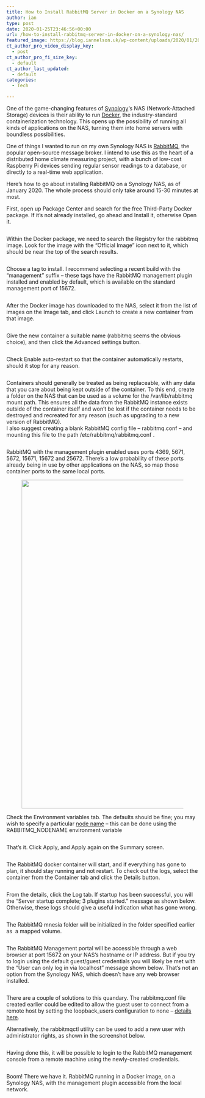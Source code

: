 ```yaml
---
title: How to Install RabbitMQ Server in Docker on a Synology NAS
author: ian
type: post
date: 2020-01-25T23:46:56+00:00
url: /how-to-install-rabbitmq-server-in-docker-on-a-synology-nas/
featured_image: https://blog.iannelson.uk/wp-content/uploads/2020/01/2020-01-13_21-25-45-1.png
ct_author_pro_video_display_key:
  - post
ct_author_pro_fi_size_key:
  - default
ct_author_last_updated:
  - default
categories:
  - Tech

---
```

One of the game-changing features of [Synology][1]&#8216;s NAS (Network-Attached Storage) devices is their ability to run [Docker][2], the industry-standard containerization technology. This opens up the possibility of running all kinds of applications on the NAS, turning them into home servers with boundless possibilities.

One of things I wanted to run on my own Synology NAS is [RabbitMQ][3], the popular open-source message broker. I intend to use this as the heart of a distributed home climate measuring project, with a bunch of low-cost Raspberry Pi devices sending regular sensor readings to a database, or directly to a real-time web application.

Here&#8217;s how to go about installing RabbitMQ on a Synology NAS, as of January 2020. The whole process should only take around 15-30 minutes at most.

First, open up Package Center and search for the free Third-Party Docker package. If it&#8217;s not already installed, go ahead and Install it, otherwise Open it.

<div class="wp-block-image">
  <figure class="aligncenter"><a href="https://blog.iannelson.uk/wp-content/uploads/2023/08/2020-01-13_20-48-59-3.png"><img decoding="async" src="https://blog.iannelson.uk/wp-content/uploads/2023/08/2020-01-13_20-48-59-3.png" alt="" /></a></figure>
</div>

Within the Docker package, we need to search the Registry for the rabbitmq image. Look for the image with the &#8220;Official Image&#8221; icon next to it, which should be near the top of the search results.

<div class="wp-block-image">
  <figure class="aligncenter"><a href="https://blog.iannelson.uk/wp-content/uploads/2023/08/2020-01-13_20-50-09-1.png"><img decoding="async" src="https://blog.iannelson.uk/wp-content/uploads/2023/08/2020-01-13_20-50-09-1.png" alt="" /></a></figure>
</div>

Choose a tag to install. I recommend selecting a recent build with the &#8220;management&#8221; suffix &#8211; these tags have the RabbitMQ management plugin installed and enabled by default, which is available on the standard management port of 15672.

<div class="wp-block-image">
  <figure class="aligncenter"><a href="https://blog.iannelson.uk/wp-content/uploads/2023/08/2020-01-13_20-51-02.png"><img decoding="async" src="https://blog.iannelson.uk/wp-content/uploads/2023/08/2020-01-13_20-51-02.png" alt="" /></a></figure>
</div>

After the Docker image has downloaded to the NAS, select it from the list of images on the Image tab, and click Launch to create a new container from that image.

<div class="wp-block-image">
  <figure class="aligncenter"><a href="https://blog.iannelson.uk/wp-content/uploads/2023/08/2020-01-13_20-52-08.png"><img decoding="async" src="https://blog.iannelson.uk/wp-content/uploads/2023/08/2020-01-13_20-52-08.png" alt="" /></a></figure>
</div>

Give the new container a suitable name (rabbitmq seems the obvious choice), and then click the Advanced settings button.

<div class="wp-block-image">
  <figure class="aligncenter"><a href="https://blog.iannelson.uk/wp-content/uploads/2023/08/2020-01-13_20-52-43.png"><img decoding="async" src="https://blog.iannelson.uk/wp-content/uploads/2023/08/2020-01-13_20-52-43.png" alt="" /></a></figure>
</div>

Check Enable auto-restart so that the container automatically restarts, should it stop for any reason.

<div class="wp-block-image">
  <figure class="aligncenter"><a href="https://blog.iannelson.uk/wp-content/uploads/2023/08/2020-01-13_20-53-11-1.png"><img decoding="async" src="https://blog.iannelson.uk/wp-content/uploads/2023/08/2020-01-13_20-53-11-1.png" alt="" /></a></figure>
</div>

Containers should generally be treated as being replaceable, with any data that you care about being kept outside of the container. To this end, create a folder on the NAS that can be used as a volume for the /var/lib/rabbitmq mount path. This ensures all the data from the RabbitMQ instance exists outside of the container itself and won&#8217;t be lost if the container needs to be destroyed and recreated for any reason (such as upgrading to a new version of RabbitMQ).  
I also suggest creating a blank RabbitMQ config file &#8211; rabbitmq.conf &#8211; and mounting this file to the path /etc/rabbitmq/rabbitmq.conf .

<div class="wp-block-image">
  <figure class="aligncenter"><a href="https://blog.iannelson.uk/wp-content/uploads/2023/08/2020-01-13_20-56-21.png"><img decoding="async" src="https://blog.iannelson.uk/wp-content/uploads/2023/08/2020-01-13_20-56-21.png" alt="" /></a></figure>
</div>

RabbitMQ with the management plugin enabled uses ports 4369, 5671, 5672, 15671, 15672 and 25672. There&#8217;s a low probability of these ports already being in use by other applications on the NAS, so map those container ports to the same local ports.<figure class="wp-block-image size-large">

[<img loading="lazy" decoding="async" width="1024" height="862" src="https://blog.iannelson.uk/wp-content/uploads/2023/08/1_2020-01-13_20-57-55-1024x862.png" alt="" class="wp-image-8147" srcset="https://blog.iannelson.uk/wp-content/uploads/2023/08/1_2020-01-13_20-57-55-1024x862.png 1024w, https://blog.iannelson.uk/wp-content/uploads/2023/08/1_2020-01-13_20-57-55-300x252.png 300w, https://blog.iannelson.uk/wp-content/uploads/2023/08/1_2020-01-13_20-57-55-768x646.png 768w, https://blog.iannelson.uk/wp-content/uploads/2023/08/1_2020-01-13_20-57-55.png 1181w" sizes="auto, (max-width: 1024px) 100vw, 1024px" />][4]</figure> 

Check the Environment variables tab. The defaults should be fine; you may wish to specify a particular [node name][5] &#8211; this can be done using the RABBITMQ_NODENAME environment variable

<div class="wp-block-image">
  <figure class="aligncenter"><a href="https://blog.iannelson.uk/wp-content/uploads/2023/08/2020-01-13_21-00-52.png"><img decoding="async" src="https://blog.iannelson.uk/wp-content/uploads/2023/08/2020-01-13_21-00-52.png" alt="" /></a></figure>
</div>

That&#8217;s it. Click Apply, and Apply again on the Summary screen.

<div class="wp-block-image">
  <figure class="aligncenter"><a href="https://blog.iannelson.uk/wp-content/uploads/2023/08/2020-01-13_21-01-13.png"><img decoding="async" src="https://blog.iannelson.uk/wp-content/uploads/2023/08/2020-01-13_21-01-13.png" alt="" /></a></figure>
</div>

The RabbitMQ docker container will start, and if everything has gone to plan, it should stay running and not restart. To check out the logs, select the container from the Container tab and click the Details button.

<div class="wp-block-image">
  <figure class="aligncenter"><a href="https://blog.iannelson.uk/wp-content/uploads/2023/08/2020-01-13_21-03-05.png"><img decoding="async" src="https://blog.iannelson.uk/wp-content/uploads/2023/08/2020-01-13_21-03-05.png" alt="" /></a></figure>
</div>

From the details, click the Log tab. If startup has been successful, you will the &#8220;Server startup complete; 3 plugins started.&#8221; message as shown below. Otherwise, these logs should give a useful indication what has gone wrong.

<div class="wp-block-image">
  <figure class="aligncenter"><a href="https://blog.iannelson.uk/wp-content/uploads/2023/08/2020-01-13_21-04-02-1.png"><img decoding="async" src="https://blog.iannelson.uk/wp-content/uploads/2023/08/2020-01-13_21-04-02-1.png" alt="" /></a></figure>
</div>

The RabbitMQ mnesia folder will be initialized in the folder specified earlier as &nbsp;a mapped volume.

<div class="wp-block-image">
  <figure class="aligncenter"><a href="https://blog.iannelson.uk/wp-content/uploads/2023/08/2020-01-13_21-05-05.png"><img decoding="async" src="https://blog.iannelson.uk/wp-content/uploads/2023/08/2020-01-13_21-05-05.png" alt="" /></a></figure>
</div>

The RabbitMQ Management portal will be accessible through a web browser at port 15672 on your NAS&#8217;s hostname or IP address. But if you try to login using the default guest/guest credentials you will likely be met with the &#8220;User can only log in via localhost&#8221; message shown below. That&#8217;s not an option from the Synology NAS, which doesn&#8217;t have any web browser installed.

<div class="wp-block-image">
  <figure class="aligncenter"><a href="https://blog.iannelson.uk/wp-content/uploads/2023/08/2020-01-13_21-06-24-1.png"><img decoding="async" src="https://blog.iannelson.uk/wp-content/uploads/2023/08/2020-01-13_21-06-24-1.png" alt="" /></a></figure>
</div>

There are a couple of solutions to this quandary. The rabbitmq.conf file created earlier could be edited to allow the guest user to connect from a remote host by setting the loopback_users configuration to none &#8211; [details here][6].

Alternatively, the rabbitmqctl utility can be used to add a new user with administrator rights, as shown in the screenshot below.

<div class="wp-block-image">
  <figure class="aligncenter"><a href="https://blog.iannelson.uk/wp-content/uploads/2023/08/2020-01-13_21-23-57.png"><img decoding="async" src="https://blog.iannelson.uk/wp-content/uploads/2023/08/2020-01-13_21-23-57.png" alt="" /></a></figure>
</div>

Having done this, it will be possible to login to the RabbitMQ management console from a remote machine using the newly-created credentials.

<div class="wp-block-image">
  <figure class="aligncenter"><a href="https://blog.iannelson.uk/wp-content/uploads/2023/08/2020-01-13_21-24-50.png"><img decoding="async" src="https://blog.iannelson.uk/wp-content/uploads/2023/08/2020-01-13_21-24-50.png" alt="" /></a></figure>
</div>

Boom! There we have it. RabbitMQ running in a Docker image, on a Synology NAS, with the management plugin accessible from the local network.

<div class="wp-block-image">
  <figure class="aligncenter"><a href="https://blog.iannelson.uk/wp-content/uploads/2023/08/2020-01-13_21-25-45.png"><img decoding="async" src="https://blog.iannelson.uk/wp-content/uploads/2023/08/2020-01-13_21-25-45.png" alt="" /></a></figure>
</div>

 [1]: https://www.synology.com
 [2]: https://www.docker.com/
 [3]: https://www.rabbitmq.com/
 [4]: https://blog.iannelson.uk/wp-content/uploads/2023/08/1_2020-01-13_20-57-55.png
 [5]: https://www.rabbitmq.com/cli.html#node-names
 [6]: https://www.rabbitmq.com/access-control.html#loopback-users